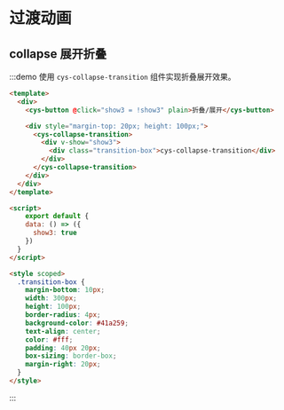 <script>
  module.exports = {
    data: () => ({
      show: true,
      show2: true,
      show3: true
    })
  }
</script>

# 过渡动画

## collapse 展开折叠

:::demo 使用 `cys-collapse-transition` 组件实现折叠展开效果。

```html
<template>
  <div>
    <cys-button @click="show3 = !show3" plain>折叠/展开</cys-button>

    <div style="margin-top: 20px; height: 100px;">
      <cys-collapse-transition>
        <div v-show="show3">
          <div class="transition-box">cys-collapse-transition</div>
        </div>
      </cys-collapse-transition>
    </div>
  </div>
</template>

<script>
    export default {
    data: () => ({
      show3: true
    })
  }
</script>

<style scoped>
  .transition-box {
    margin-bottom: 10px;
    width: 300px;
    height: 100px;
    border-radius: 4px;
    background-color: #41a259;
    text-align: center;
    color: #fff;
    padding: 40px 20px;
    box-sizing: border-box;
    margin-right: 20px;
  }
</style>
```

:::
